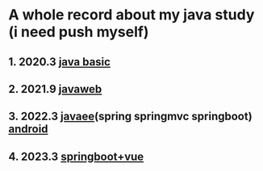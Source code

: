 # A whole record about my java study (i need push myself) 

## 1. 2020.3 [java basic](./1/README.md)

## 2. 2021.9 [javaweb](./2/README.md)



## 3. 2022.3 [javaee](./3/javaee/README.md)(spring springmvc springboot)  [android](./3/android/README.md)

## 4. 2023.3 [springboot+vue](./4/README.md)


